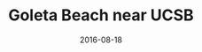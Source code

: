 ---
title: "Goleta Beach near UCSB"
date: 2016-08-18
picture: /assets/content/camera-roll/2016/08/2016-08-18-goleta-beach-near-ucsb/20160818_203433183_iOS.jpg
thumbnail: /assets/content/camera-roll/2016/08/2016-08-18-goleta-beach-near-ucsb/20160818_203433183_iOS-thumbnail.jpg
type: picture
tags:
  - photograph
  - Goleta Beach
  - beach
  - UCSB
  - Santa Barbara
---